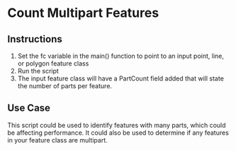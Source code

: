 Count Multipart Features
=========================

## Instructions

1. Set the fc variable in the main() function to point to an input point, line, or polygon feature class
2. Run the script
3. The input feature class will have a PartCount field added that will state the number of parts per feature.

## Use Case

This script could be used to identify features with many parts, which could be affecting performance. It could also be used to determine if any features in your feature class are multipart.
